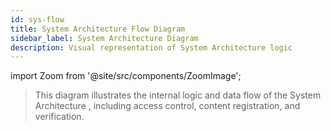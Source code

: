 ```yaml
---
id: sys-flow
title: System Architecture Flow Diagram
sidebar_label: System Architecture Diagram
description: Visual representation of System Architecture logic
---
```


import Zoom from '@site/src/components/ZoomImage';

<Zoom src="/digram/sys.svg" alt="System Architecture  Flow Diagram" />

> This diagram illustrates the internal logic and data flow of the System Architecture , including access control, content registration, and verification.
